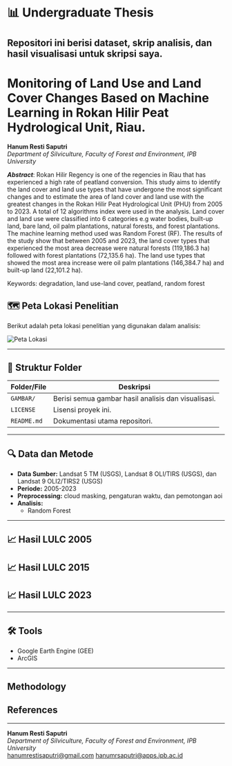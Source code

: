 # 📊 Undergraduate Thesis

Repositori ini berisi dataset, skrip analisis, dan hasil visualisasi untuk skripsi saya.
---
# Monitoring of Land Use and Land Cover Changes Based on Machine Learning in Rokan Hilir Peat Hydrological Unit, Riau.
**Hanum Resti Saputri**
<br /> _Department of Silviculture, Faculty of Forest and Environment, IPB University_

_**Abstract**_: Rokan Hilir Regency is one of the regencies in Riau that has experienced a high rate of peatland conversion. This study aims to identify the land cover and land use types that have undergone the most significant changes and to estimate the area of land cover and land use with the greatest changes in the Rokan Hilir Peat Hydrological Unit (PHU) from 2005 to 2023. A total of 12 algorithms index were used in the analysis. Land cover and land use were classified into 6 categories e.g water bodies, built-up land, bare land, oil palm plantations, natural forests, and forest plantations. The machine learning method used was Random Forest (RF). The results of the study show that between 2005 and 2023, the land cover types that experienced the most area decrease were natural forests (119,186.3 ha) followed with forest plantations (72,135.6 ha). The land use types that showed the most area increase were oil palm plantations (146,384.7 ha) and built-up land (22,101.2 ha).

Keywords: degradation, land use-land cover, peatland, random forest

## 🗺 Peta Lokasi Penelitian

Berikut adalah peta lokasi penelitian yang digunakan dalam analisis:

![Peta Lokasi](GAMBAR/peta_lokasi.png)

---

## 📂 Struktur Folder

| Folder/File       | Deskripsi |
|-------------------|-----------|
| `GAMBAR/`         | Berisi semua gambar hasil analisis dan visualisasi. |
| `LICENSE`         | Lisensi proyek ini. |
| `README.md`       | Dokumentasi utama repositori. |

---

## 🔍 Data dan Metode

- **Data Sumber:** Landsat 5 TM (USGS), Landsat 8 OLI/TIRS (USGS), dan Landsat 9 OLI2/TIRS2 (USGS)
- **Periode:** 2005-2023
- **Preprocessing:** cloud masking, pengaturan waktu, dan pemotongan aoi
- **Analisis:** 
  - Random Forest
---

## 📈 Hasil LULC 2005

## 📈 Hasil LULC 2015

## 📈 Hasil LULC 2023

---

## 🛠 Tools

- Google Earth Engine (GEE)
- ArcGIS

---


## Methodology

## References

 ________________________________________________________________________________________________________________________________________________________
**Hanum Resti Saputri**
<br /> _Department of Silviculture, Faculty of Forest and Environment, IPB University_
<br /> hanumrestisaputri@gmail.com hanumrsaputri@apps.ipb.ac.id

